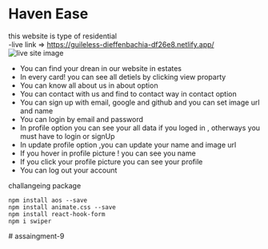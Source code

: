 # Haven Ease
this website is type of residential <br/>
-live link => https://guileless-dieffenbachia-df26e8.netlify.app/
![live site image](https://i.ibb.co/r2BRFWz/Screenshot-613.png)
-  You can find your drean in our website in estates
-  In every card! you can see all detiels by clicking view proparty
-  You can know all about us in about option
-  You can contact with us and find to contact way in contact option
-  You can sign up with email, google and github and you can set image url and name
-  You can login by email and password
-  In profile option you can see your all data if you loged in , otherways you must have to login or signUp
-  In update profile option ,you can update your name and image url
-  If you hover in profile picture ! you can see you name
-  If you click your profile picture you can see your profile
-  You can log out your account

challangeing package
```
npm install aos --save
npm install animate.css --save
npm install react-hook-form
npm i swiper
```




     
#   a s s a i n g m e n t - 9 
 
 

